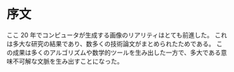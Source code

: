 # 序文

ここ 20 年でコンピュータが生成する画像のリアリティはとても前進した。
これは多大な研究の結果であり、数多くの技術論文がまとめられたためである。
この成果は多くのアルゴリズムや数学的ツールを生み出した一方で、多大である意味不可解な文脈を生み出すことになった。